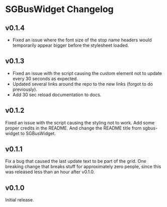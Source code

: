 # SGBusWidget Changelog

## v0.1.4
- Fixed an issue where the font size of the stop name headers would temporarily appear bigger before the stylesheet loaded.

## v0.1.3
- Fixed an issue with the script causing the custom element not to update every 30 seconds as expected.
- Updated several links around the repo to the new links (forgot to do previously).
- Add 30 sec reload documentation to docs.

## v0.1.2
Fixed an issue with the script causing the styling not to work. 
Add some proper credits in the README.
And change the README title from sgbus-widget to SGBusWidget.

## v0.1.1
Fix a bug that caused the last update text to be part of the grid. One breaking change that breaks stuff for approximately zero people, since this was released less than an hour after v0.1.0.

## v0.1.0
Initial release.